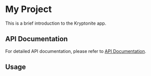 # My Project

This is a brief introduction to the Kryptonite app.

## API Documentation

For detailed API documentation, please refer to [API Documentation](./api.md).

## Usage
